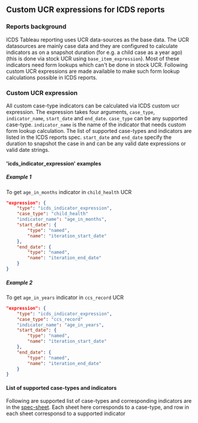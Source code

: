 ## Custom UCR expressions for ICDS reports

### Reports background
ICDS Tableau reporting uses UCR data-sources as the base data. The UCR datasources are mainly case data and they are configured to calculate indicators as on a snapshot duration (for e.g. a child case as a year ago) (this is done via stock UCR using `base_item_expression`). Most of these indicators need form lookups which can't be done in stock UCR. Following custom UCR expressions are made available to make such form lookup calculations possible in ICDS reports.

### Custom UCR expression
All custom case-type indicators can be calculated via ICDS custom ucr expression. The expression takes four arguments, `case_type`, `indicator_name`, `start_date` and `end_date`. `case_type` can be any supported case-type. `indicator_name` is the name of the indicator that needs custom form lookup calculation. The list of supported case-types and indicators are listed in the ICDS reports spec. `start_date` and `end_date` specify the duration to snapshot the case in and can be any valid date expressions or valid date strings.

#### 'icds_indicator_expression' examples

##### Example 1

To get `age_in_months` indicator in `child_health` UCR

```json
"expression": {
    "type": "icds_indicator_expression",
    "case_type": "child_health"
    "indicator_name": "age_in_months",
    "start_date": {
        "type": "named",
        "name": "iteration_start_date"
    },
    "end_date": {
        "type": "named",
        "name": "iteration_end_date"
    }
}
```

##### Example 2

To get `age_in_years` indicator in `ccs_record` UCR

```json
"expression": {
    "type": "icds_indicator_expression",
    "case_type": "ccs_record"
    "indicator_name": "age_in_years",
    "start_date": {
        "type": "named",
        "name": "iteration_start_date"
    },
    "end_date": {
        "type": "named",
        "name": "iteration_end_date"
    }
}
```

#### List of supported case-types and indicators

Following are supported list of case-types and corresponding indicators are in the [spec-sheet](https://docs.google.com/spreadsheets/d/10sL0Iwdh6CGiSh49KfWoeG9F7t5qiixFmBAjEaLgKPo/edit#gid=267403337). Each sheet here corresponds to a case-type, and row in each sheet corresponsd to a supported indicator